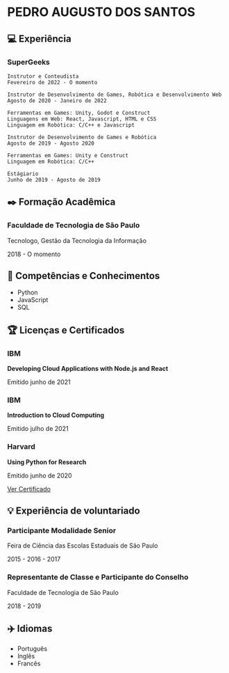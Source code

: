 # PEDRO AUGUSTO DOS SANTOS

## 💻 Experiência

### SuperGeeks

```
Instrutor e Conteudista
Fevereiro de 2022 - O momento
```

```
Instrutor de Desenvolvimento de Games, Robótica e Desenvolvimento Web
Agosto de 2020 - Janeiro de 2022

Ferramentas em Games: Unity, Godot e Construct
Linguagens em Web: React, Javascript, HTML e CSS
Linguagem em Robótica: C/C++ e Javascript
```

```
Instrutor de Desenvolvimento de Games e Robótica
Agosto de 2019 - Agosto 2020

Ferramentas em Games: Unity e Construct
Linguagem em Robótica: C/C++
```

```
Estágiario
Junho de 2019 - Agosto de 2019
```

## ✒️ Formação Acadêmica

### Faculdade de Tecnologia de São Paulo

Tecnologo, Gestão da Tecnologia da Informação

2018 - O momento

## 🧪 Competências e Conhecimentos

- Python
- JavaScript
- SQL

## 🏆 Licenças e Certificados


### IBM

**Developing Cloud Applications with Node.js and React**

Emitido junho de 2021

### IBM

**Introduction to Cloud Computing**

Emitido julho de 2021

### Harvard

**Using Python for Research**

Emitido junho de 2020

[Ver Certificado](https://courses.edx.org/certificates/c47efaf478954aa9b9e71bbf49d9a691)


## 💡 Experiência de voluntariado


### Participante Modalidade Senior

Feira de Ciência das Escolas Estaduais de São Paulo

2015 - 2016 - 2017

### Representante de Classe e Participante do Conselho

Faculdade de Tecnologia de São Paulo

2018 - 2019


## ✈️ Idiomas

- Português
- Inglês
- Francês
